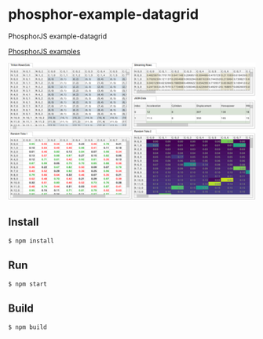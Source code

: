# phosphor-example-datagrid
PhosphorJS example-datagrid


[PhosphorJS examples](https://github.com/phosphorjs/phosphor/tree/master/examples)

![screenshot](https://github.com/YujiroTakahashi/phosphor-rollup-example-datagrid/raw/master/screenshot.png)

## Install
```
$ npm install
```

## Run
```
$ npm start
```

## Build
```
$ npm build
```
